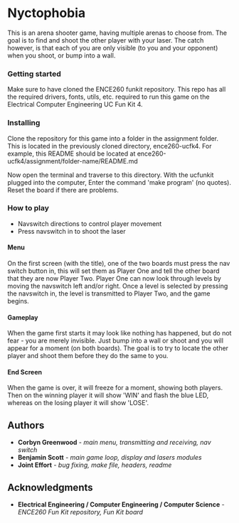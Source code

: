 # Nyctophobia

This is an arena shooter game, having multiple arenas to choose
from. The goal is to find and shoot the other player with your
laser. The catch however, is that each of you are only visible
(to you and your opponent) when you shoot, or bump into a wall.

### Getting started

Make sure to have cloned the ENCE260 funkit repository. This
repo has all the required drivers, fonts, utils, etc. required
to run this game on the Electrical Computer Engineering UC Fun
Kit 4.

### Installing

Clone the repository for this game into a folder in the
assignment folder. This is located in the previously cloned
directory, ence260-ucfk4. For example, this README should be
located at ence260-ucfk4/assignment/folder-name/README.md

Now open the terminal and traverse to this directory.
With the ucfunkit plugged into the computer, Enter the command
'make program' (no quotes).
Reset the board if there are problems.

### How to play

- Navswitch directions to control player movement
- Press navswitch in to shoot the laser

#### Menu

On the first screen (with the title), one of the two
boards must press the nav switch button in, this will set them
as Player One and tell the other board that they are now Player
Two. Player One can now look through levels by moving the
navswitch left and/or right. Once a level is selected by
pressing the navswitch in, the level is transmitted to Player
Two, and the game begins.

#### Gameplay

When the game first starts it may look like nothing has happened,
but do not fear - you are merely invisible. Just bump into a wall
or shoot and you will appear for a moment (on both boards). The 
goal is to try to locate the other player and shoot them before 
they do the same to you.

#### End Screen

When the game is over, it will freeze for a moment, showing both
players. Then on the winning player it will show 'WIN' and flash 
the blue LED, whereas on the losing player it will show 'LOSE'.

## Authors

* **Corbyn Greenwood** - *main menu, transmitting and receiving, nav switch*
* **Benjamin Scott** - *main game loop, display and lasers modules*
* **Joint Effort** - *bug fixing, make file, headers, readme*

## Acknowledgments

* **Electrical Engineering / Computer Engineering / Computer Science** - *ENCE260 Fun Kit repository, Fun Kit board*
